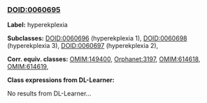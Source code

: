 
### [DOID:0060695](http://purl.obolibrary.org/obo/DOID_0060695)
**Label:** hyperekplexia

**Subclasses:** [DOID:0060696](http://purl.obolibrary.org/obo/DOID_0060696) (hyperekplexia 1), [DOID:0060698](http://purl.obolibrary.org/obo/DOID_0060698) (hyperekplexia 3), [DOID:0060697](http://purl.obolibrary.org/obo/DOID_0060697) (hyperekplexia 2), 

**Corr. equiv. classes:** [OMIM:149400](http://purl.obolibrary.org/obo/OMIM_149400), [Orphanet:3197](http://www.orpha.net/ORDO/Orphanet_3197), [OMIM:614618](http://purl.obolibrary.org/obo/OMIM_614618), [OMIM:614619](http://purl.obolibrary.org/obo/OMIM_614619), 

**Class expressions from DL-Learner:**

No results from DL-Learner...




